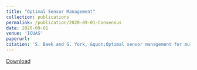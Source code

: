 ```yaml
---
title: "Optimal Sensor Management"
collection: publications
permalink: /publication/2020-09-01-Consensus
date: 2020-09-01
venue: 'ICUAS'
paperurl:
citation: 'S. Baek and G. York, &quot;Optimal sensor management for multiple target tracking using cooperative unmanned aerial vehicles,&quot; <i>International Conference on Unmanned Aircraft Systems</i>, Athens, Greece, Sep 2020.'
---
```


<a href='https://stanbaek.github.io/files/consensus.pdf'>Download</a>

<!--Recommended citation: S. Baek and G. York, "Optimal sensor management for multiple target tracking using cooperative unmanned aerial vehicles," <i>International Conference on Unmanned Aircraft Systems (ICUAS)</i>, Athens, Greece, Sep 2020.-->
